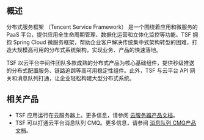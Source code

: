 ## 概述
分布式服务框架 （Tencent Service Framework） 是一个围绕着应用和微服务的 PaaS 平台，提供应用全生命周期管理、数据化运营和立体化监控等功能。TSF 拥抱 Spring Cloud 微服务框架，帮助企业客户解决传统集中式架构转型的困难，打造大规模高可用的分布式系统架构，实现业务、产品的快速落地。

TSF 以云平台中间件团队多款成熟的分布式产品为核心基础组件，提供秒级推送的分布式配置服务、链路追踪等高可用稳定性组件。此外，TSF 与云平台 API 网关和消息队列打通，让企业轻松构建大型分布式系统。

## 相关产品
* TSF 应用运行在云服务器上。更多信息，请参阅 [云服务器产品文档](/doc/product/213)。
* TSF 可以打通云平台消息队列 CMQ。更多信息，请参阅 [消息队列 CMQ产品文档](/document/product/406)。





